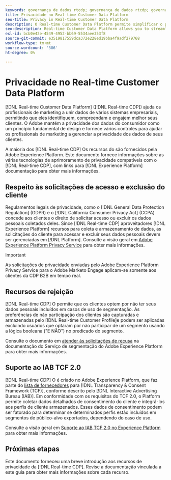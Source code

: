 ```yaml
---
keywords: governança de dados rtcdp; governança de dados rtcdp; governança de dados de perfil de cliente em tempo real; privacidade rtcdp; privacidade rtcdp
title: Privacidade no Real-time Customer Data Platform
seo-title: Privacy in Real-time Customer Data Platform
description: O Real-time Customer Data Platform permite simplificar o processo de manter suas operações de dados em conformidade com as regras de privacidade.
seo-description: Real-time Customer Data Platform allows you to streamline the process of keeping your data operations compliant with privacy regulations.
exl-id: bcb0e42e-4549-4952-bb69-5534aee353f8
source-git-commit: e3519817559dca372e228ed19bba4f9adf279768
workflow-type: tm+mt
source-wordcount: '386'
ht-degree: 0%

---
```


# Privacidade no Real-time Customer Data Platform

[!DNL Real-time Customer Data Platform] ([!DNL Real-time CDP]) ajuda os profissionais de marketing a unir dados de vários sistemas empresariais, permitindo que eles identifiquem, compreendam e engajem melhor seus clientes. O Adobe mantém a privacidade dos dados do consumidor como um princípio fundamental de design e fornece vários controles para ajudar os profissionais de marketing a gerenciar a privacidade dos dados de seus clientes.

A maioria dos [!DNL Real-time CDP] Os recursos do são fornecidos pela Adobe Experience Platform. Este documento fornece informações sobre as várias tecnologias de aprimoramento de privacidade compatíveis com o [!DNL Real-time CDP], com links para [!DNL Experience Platform] documentação para obter mais informações.

## Respeito às solicitações de acesso e exclusão do cliente

Regulamentos legais de privacidade, como o [!DNL General Data Protection Regulation] (GDPR) e o [!DNL California Consumer Privacy Act] (CCPA) concede aos clientes o direito de solicitar acesso ou excluir os dados pessoais coletados deles. Since [!DNL Real-time CDP] aproveitadores [!DNL Experience Platform] recursos para coleta e armazenamento de dados, as solicitações do cliente para acessar e excluir seus dados pessoais devem ser gerenciadas em [!DNL Platform]. Consulte a visão geral em [Adobe Experience Platform Privacy Service](../../privacy-service/home.md) para obter mais informações.

>[!IMPORTANT]
>
> As solicitações de privacidade enviadas pelo Adobe Experience Platform Privacy Service para o Adobe Marketo Engage aplicam-se somente aos clientes da CDP B2B em tempo real.

## Recursos de rejeição

[!DNL Real-time CDP] O permite que os clientes optem por não ter seus dados pessoais incluídos em casos de uso de segmentação. As preferências de não participação dos clientes são capturadas e armazenadas pelo [!DNL Real-time Customer Profile]e podem ser aplicadas excluindo usuários que optaram por não participar de um segmento usando a lógica booleana (&quot;E NÃO&quot;) no predicado do segmento.

Consulte o documento em [atender às solicitações de recusa](../../segmentation/consents.md) na documentação do Serviço de segmentação do Adobe Experience Platform para obter mais informações.

## Suporte ao IAB TCF 2.0

[!DNL Real-time CDP] O é criado no Adobe Experience Platform, que faz parte do [lista de fornecedores](https://iabeurope.eu/vendor-list-tcf-v2-0/) para [!DNL Transparency & Consent Framework (TCF)], conforme descrito pelo [!DNL Interactive Advertising Bureau (IAB)]. Em conformidade com os requisitos do TCF 2.0, o Platform permite coletar dados detalhados de consentimento do cliente e integrá-los aos perfis de cliente armazenados. Esses dados de consentimento podem ser fatorado para determinar se determinados perfis estão incluídos em segmentos de público-alvo exportados, dependendo do caso de uso.

Consulte a visão geral em [Suporte ao IAB TCF 2.0 no Experience Platform](../../landing/governance-privacy-security/consent/iab/overview.md) para obter mais informações.

## Próximas etapas

Este documento forneceu uma breve introdução aos recursos de privacidade da [!DNL Real-time CDP]. Revise a documentação vinculada a este guia para obter mais informações sobre cada recurso.
